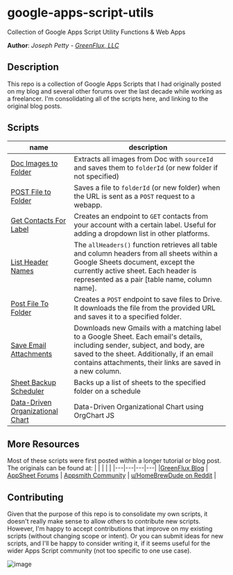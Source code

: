 # google-apps-script-utils

Collection of Google Apps Script Utility Functions & Web Apps

**Author**: _Joseph Petty - [GreenFlux, LLC](https://www.greenflux.us/)_

## Description
This repo is a collection of Google Apps Scripts that I had originally posted on my blog and several other forums over the last decade while working as a freelancer. I'm consolidating all of the scripts here, and linking to the original blog posts. 

## Scripts
|name|description|
|----|-----------|
|[Doc Images to Folder](scripts/Doc%20Images%20to%20Folder) | Extracts all images from Doc with `sourceId` and saves them to `folderId` (or new folder if not specified)|
|[POST File to Folder](scripts/Post%20File%20to%20Folder) | Saves a file to `folderId` (or new folder) when the URL is sent as a `POST` request to a webapp.|
|[Get Contacts For Label](scripts/Get%20Contacts%20For%20Label)|Creates an endpoint to `GET` contacts from your account with a certain label. Useful for adding a dropdown list in other platforms.|
|[List Header Names](scripts/List%20Header%20Names)|The `allHeaders()` function retrieves all table and column headers from all sheets within a Google Sheets document, except the currently active sheet. Each header is represented as a pair [table name, column name].|
|[Post File To Folder](scripts/Post%20File%20to%20Folder)|Creates a `POST` endpoint to save files to Drive. It downloads the file from the provided URL and saves it to a specified folder.|
|[Save Email Attachments](scripts/Save%20Email%20Attachments)|Downloads new Gmails with a matching label to a Google Sheet. Each email's details, including sender, subject, and body, are saved to the sheet. Additionally, if an email contains attachments, their links are saved in a new column.|
|[Sheet Backup Scheduler](scripts/Sheet%20Backup%20Scheduler)|Backs up a list of sheets to the specified folder on a schedule|
|[Data-Driven Organizational Chart](scripts/OrgChart)|Data-Driven Organizational Chart using OrgChart JS|

## More Resources
Most of these scripts were first posted within a longer tutorial or blog post. The originals can be found at:
|   |   |   |   |
|---|---|---|---|
|[GreenFlux Blog](https://blog.greenflux.us/) | [AppSheet Forums](https://www.googlecloudcommunity.com/gc/forums/searchpage/tab/message?filter=location,authorId&q=script&noSynonym=false&location=category:appsheet&author_id=312288&collapse_discussion=true) | [Appsmith Community](https://community.appsmith.com/tag/google-apps-script) | [u/HomeBrewDude on Reddit](https://www.reddit.com/user/HomeBrewDude/) |

## Contributing
Given that the purpose of this repo is to consolidate my own scripts, it doesn't really make sense to allow others to contribute new scripts. However, I'm happy to accept contributions that improve on my existing scripts (without changing scope or intent). Or you can submit ideas for new scripts, and I'll be happy to consider writing it, if it seems useful for the wider Apps Script community (not too specific to one use case). 

![image](https://github.com/GreenFluxLLC/google-apps-script-utils/assets/24459976/c14013a0-cb7a-4843-8913-f82e86e9e167)
